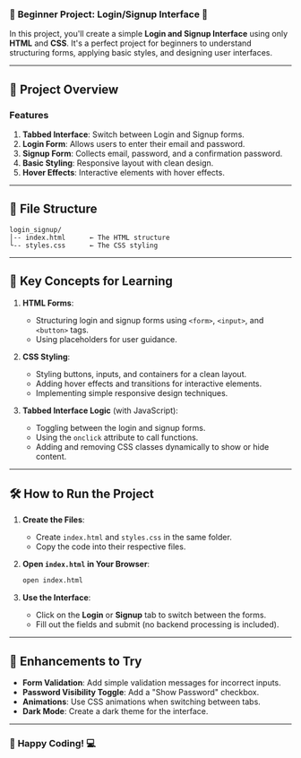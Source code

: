 ### 🔐 **Beginner Project: Login/Signup Interface** 📝

In this project, you'll create a simple **Login and Signup Interface** using only **HTML** and **CSS**. It's a perfect project for beginners to understand structuring forms, applying basic styles, and designing user interfaces.

---

## 🌟 **Project Overview**

### **Features**

1. **Tabbed Interface**: Switch between Login and Signup forms.
2. **Login Form**: Allows users to enter their email and password.
3. **Signup Form**: Collects email, password, and a confirmation password.
4. **Basic Styling**: Responsive layout with clean design.
5. **Hover Effects**: Interactive elements with hover effects.

---

## 📂 **File Structure**

```
login_signup/
│-- index.html      ← The HTML structure
└-- styles.css      ← The CSS styling
```

---

## 🧠 **Key Concepts for Learning**

1. **HTML Forms**:
   - Structuring login and signup forms using `<form>`, `<input>`, and `<button>` tags.
   - Using placeholders for user guidance.

2. **CSS Styling**:
   - Styling buttons, inputs, and containers for a clean layout.
   - Adding hover effects and transitions for interactive elements.
   - Implementing simple responsive design techniques.

3. **Tabbed Interface Logic** (with JavaScript):
   - Toggling between the login and signup forms.
   - Using the `onclick` attribute to call functions.
   - Adding and removing CSS classes dynamically to show or hide content.

---

## 🛠️ **How to Run the Project**

1. **Create the Files**:
   - Create `index.html` and `styles.css` in the same folder.
   - Copy the code into their respective files.

2. **Open `index.html` in Your Browser**:
   ```bash
   open index.html
   ```

3. **Use the Interface**:
   - Click on the **Login** or **Signup** tab to switch between the forms.
   - Fill out the fields and submit (no backend processing is included).

---

## 🌟 **Enhancements to Try**

- **Form Validation**: Add simple validation messages for incorrect inputs.
- **Password Visibility Toggle**: Add a "Show Password" checkbox.
- **Animations**: Use CSS animations when switching between tabs.
- **Dark Mode**: Create a dark theme for the interface.

---

### 🎉 **Happy Coding!** 💻